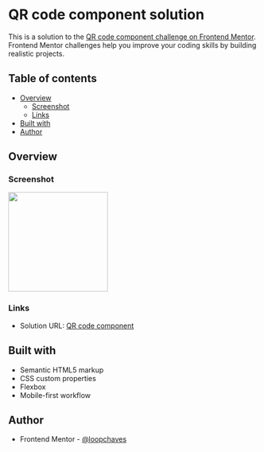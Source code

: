 # QR code component solution

This is a solution to the [QR code component challenge on Frontend Mentor](https://www.frontendmentor.io/challenges/qr-code-component-iux_sIO_H). Frontend Mentor challenges help you improve your coding skills by building realistic projects. 

## Table of contents

- [Overview](#overview)
  - [Screenshot](#screenshot)
  - [Links](#links)
- [Built with](#built-with)
- [Author](#author)

## Overview

### Screenshot

<img src='../../src/img/screenshots/qr-code-component.png' width='200'>

### Links

- Solution URL: [QR code component](https://loopchaves.github.io/challenges/solutions/qr-code-component)

## Built with

- Semantic HTML5 markup
- CSS custom properties
- Flexbox
- Mobile-first workflow

## Author

- Frontend Mentor - [@loopchaves](https://www.frontendmentor.io/profile/loopchaves)

